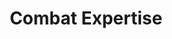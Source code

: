 ---
title: "Combat Expertise"

feat:
  types: ["General", "Fighter"]
  prerequisite: |
    Int 13.
  benefit: |
    When you use the attack action or the full attack action in melee, you can take a penalty of as much as -5 on your attack roll and add the same number (+5 or less) as a dodge bonus to your Armor Class. This number may not exceed your base attack bonus. The changes to attack rolls and Armor Class last until your next action.
  normal: |
    A character without the Combat Expertise feat can fight defensively while using the attack or full attack action to take a -4 penalty on attack rolls and gain a +2 dodge bonus to Armor Class.
  special: |
    A fighter may select Combat Expertise as one of his fighter bonus feats.
---